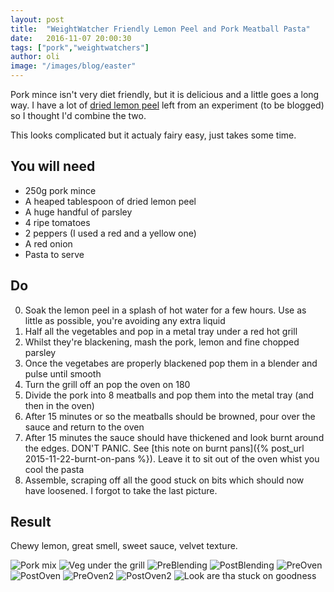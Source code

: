 ```yaml
---
layout: post
title:  "WeightWatcher Friendly Lemon Peel and Pork Meatball Pasta"
date:   2016-11-07 20:00:30
tags: ["pork","weightwatchers"]
author: oli
image: "/images/blog/easter"
---
```


Pork mince isn't very diet friendly, but it is delicious and a little goes a long way.  I have a lot of [dried lemon peel](http://amzn.to/2eGmcOb) left from an experiment (to be blogged) so I thought I'd combine the two.

This looks complicated but it actualy fairy easy, just takes some time.


## You will need

* 250g pork mince
* A heaped tablespoon of dried lemon peel
* A huge handful of parsley
* 4 ripe tomatoes
* 2 peppers (I used a red and a yellow one)
* A red onion
* Pasta to serve

## Do

0. Soak the lemon peel in a splash of hot water for a few hours.  Use as little as possible, you're avoiding any extra liquid
2. Half all the vegetables and pop in a metal tray under a red hot grill
3. Whilst they're blackening, mash the pork, lemon and fine chopped parsley
5. Once the vegetabes are properly blackened pop them in a blender and pulse until smooth
6. Turn the grill off an pop the oven on 180
7. Divide the pork into 8 meatballs and pop them into the metal tray (and then in the oven)
8. After 15 minutes or so the meatballs should be browned, pour over the sauce and return to the oven 
9. After 15 minutes the sauce should have thickened and look burnt around the edges.  DON'T PANIC.  See [this note on burnt pans]({% post_url 2015-11-22-burnt-on-pans %}).  Leave it to sit out of the oven whist you cool the pasta
10. Assemble, scraping off all the good stuck on bits which should now have loosened.  I forgot to take the last picture.


## Result

Chewy lemon, great smell, sweet sauce, velvet texture.

![Pork mix](/images/blog/lemon-pork-pasta/lemon-pork-pasta-00.jpg)
![Veg under the grill](/images/blog/lemon-pork-pasta/lemon-pork-pasta-01.jpg)
![PreBlending](/images/blog/lemon-pork-pasta/lemon-pork-pasta-02.jpg)
![PostBlending](/images/blog/lemon-pork-pasta/lemon-pork-pasta-03.jpg)
![PreOven](/images/blog/lemon-pork-pasta/lemon-pork-pasta-04.jpg)
![PostOven](/images/blog/lemon-pork-pasta/lemon-pork-pasta-05.jpg)
![PreOven2](/images/blog/lemon-pork-pasta/lemon-pork-pasta-06.jpg)
![PostOven2](/images/blog/lemon-pork-pasta/lemon-pork-pasta-07.jpg)
![Look are tha stuck on goodness](/images/blog/lemon-pork-pasta/lemon-pork-pasta-08.jpg)


